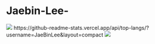 # Jaebin-Lee-
<img src="https://img.shields.io/badge/react-20232a.svg?style=for-the-badge&logo=react&logoColor=61DAFB" />
https://github-readme-stats.vercel.app/api/top-langs/?username=JaeBinLee&layout=compact
<img src="https://capsule-render.vercel.app/api?type=wave&color=auto&height=300&section=header&text=capsule%20render&fontSize=90" />
